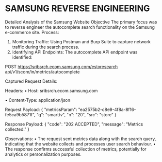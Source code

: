 # SAMSUNG REVERSE ENGINEERING
 Detailed Analysis of the Samsung Website 
Objective 
The primary focus was to reverse engineer the autocomplete search functionality on 
the Samsung e-commerce site. 
 Process: 
1. Monitoring Traffic: Using Postman and Burp Suite to capture network traffic 
during the search process. 
2. Identifying API Endpoints: The autocomplete API endpoint was identified: 

 
 
 POST https://sribsrch.ecom.samsung.com/estoresearch
api/v1/scom/in/metrics/autocomplete 


Captured Request Details: 

Headers: 
• Host: sribsrch.ecom.samsung.com 

• Content-Type: application/json 



Request Payload: 
{ 
  "metricsParam": "ea2575b2-c8e9-4f8a-8f16-fe5ca9b5871f", 
  "q": "smarttv", 
  "n": "20", 
  "src": "store" 
} 


Response Payload: 
{ 
  "code": "202 ACCEPTED", 
  "message": "Metrics collected."
 }
 
 
Observations: 
• The request sent metrics data along with the search query, indicating that the 
website collects and processes user search behaviour. 
• The response confirms successful collection of metrics, potentially for analytics 
or personalization purposes.

 
